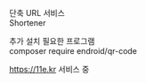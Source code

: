 단축 URL 서비스<br/>
Shortener
<p/>
추가 설치 필요한 프로그램 <br/>
composer require endroid/qr-code <br/>
<p/>
<a href=https://11e.kr/>https://11e.kr</a> 서비스 중
